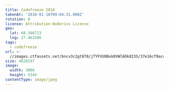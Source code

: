 ```yaml
---
title: Codefreeze 2018
takenAt: '2018-01-18T09:04:31.000Z'
rotation: 0
license: Attribution-NoDerivs License
geo:
  lat: 68.346713
  lng: 27.461586
tags:
  - codefreeze
url: >-
  //images.ctfassets.net/bncv3c2gt878/jTYFVUOBxkOVWl6Dk8I3S/37e16cf9acce9ccee691263d1ece1a6e/codefreeze-2018_39801723831_o
size: 4620197
image:
  width: 3006
  height: 5344
contentType: image/jpeg
---
```


